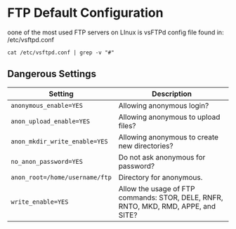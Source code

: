 # FTP Default Configuration 
oone of the most used FTP servers on LInux is vsFTPd
config file found in: /etc/vsftpd.conf

```shell-session
cat /etc/vsftpd.conf | grep -v "#"
```

## Dangerous Settings 
| **Setting**                    | **Description**                                                                    |
| ------------------------------ | ---------------------------------------------------------------------------------- |
| `anonymous_enable=YES`         | Allowing anonymous login?                                                          |
| `anon_upload_enable=YES`       | Allowing anonymous to upload files?                                                |
| `anon_mkdir_write_enable=YES`  | Allowing anonymous to create new directories?                                      |
| `no_anon_password=YES`         | Do not ask anonymous for password?                                                 |
| `anon_root=/home/username/ftp` | Directory for anonymous.                                                           |
| `write_enable=YES`             | Allow the usage of FTP commands: STOR, DELE, RNFR, RNTO, MKD, RMD, APPE, and SITE? |
